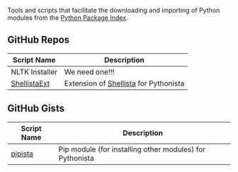 Tools and scripts that facilitate the downloading and importing of Python modules from the [Python Package Index][1].

GitHub Repos
------------
	
| Script Name        | Description   | 
| -------------      | ------------- | 
| NLTK Installer    | We need one!!! |
| [ShellistaExt][2]      | Extension of [Shellista][1] for Pythonista    |


GitHub Gists
------------

| Script Name        | Description   | 
| -------------      | ------------- | 
| [pipista][3]   | Pip module (for installing other modules) for Pythonista |


[1]: https://pypi.python.org/pypi
[2]: https://github.com/briarfox/ShellistaExt
[3]: https://gist.github.com/pudquick/4116558


